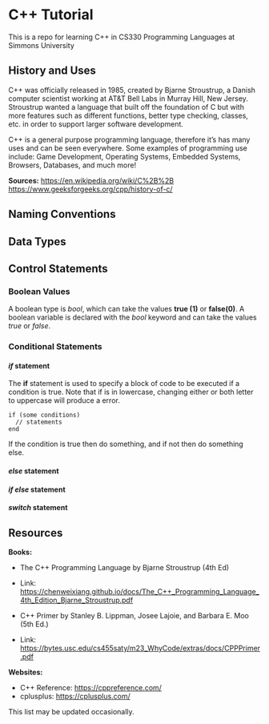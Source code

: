 # C++ Tutorial 
This is a repo for learning C++ in CS330 Programming Languages at Simmons University

## History and Uses
C++ was officially released in 1985, created by Bjarne Stroustrup, a Danish computer scientist
working at AT&T Bell Labs in Murray Hill, New Jersey. Stroustrup wanted a language that built 
off the foundation of C but with more features such as different functions, better type checking, 
classes, etc. in order to support larger software development. 

C++ is a general purpose programming language, therefore it’s has many uses and can be seen everywhere.
Some examples of programming use include: Game Development, Operating Systems, Embedded Systems, Browsers, Databases, and much more!

**Sources:**
https://en.wikipedia.org/wiki/C%2B%2B 
https://www.geeksforgeeks.org/cpp/history-of-c/ 

## Naming Conventions

## Data Types

## Control Statements
### Boolean Values
A boolean type is *bool*, which can take the values **true (1)** or **false(0)**. A boolean variable is declared with the *bool* keyword and can take the values *true* or *false*.

### Conditional Statements
#### *if* statement
The **if** statement is used to specify a block of code to be executed if a condition is true. Note that if is in lowercase, changing either or both letter to uppercase will produce a error.

```
if (some conditions)
  // statements
end
```

If the condition is true then do something, and if not then do something else.

#### *else* statement

#### *if else* statement

#### *switch* statement

## Resources

**Books:**
- The C++ Programming Language by Bjarne Stroustrup (4th Ed)
- Link: https://chenweixiang.github.io/docs/The_C++_Programming_Language_4th_Edition_Bjarne_Stroustrup.pdf
  
- C++  Primer by Stanley B. Lippman, Josee Lajoie, and Barbara E. Moo (5th Ed.)
- Link: https://bytes.usc.edu/cs455saty/m23_WhyCode/extras/docs/CPPPrimer.pdf 

**Websites:**
- C++ Reference: https://cppreference.com/ 
- cplusplus: https://cplusplus.com/

This list may be updated occasionally.

